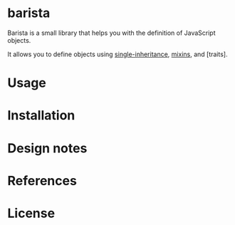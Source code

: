 barista
=======

Barista is a small library that helps you with the definition of JavaScript objects.

It allows you to define objects using [single-inheritance], [mixins], and [traits].

Usage
=====

Installation
============

Design notes
============

References
==========

License
=======

[single-inheritance]: http://en.wikipedia.org/wiki/Inheritance_(object-oriented_programming)

[mixins]: http://en.wikipedia.org/wiki/Mixins
